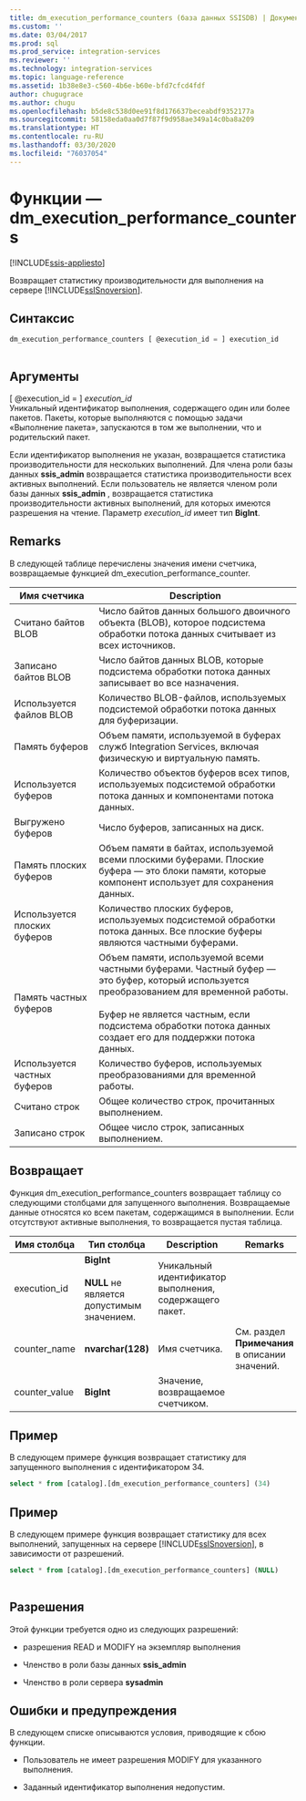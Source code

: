 ```yaml
---
title: dm_execution_performance_counters (база данных SSISDB) | Документы Майкрософт
ms.custom: ''
ms.date: 03/04/2017
ms.prod: sql
ms.prod_service: integration-services
ms.reviewer: ''
ms.technology: integration-services
ms.topic: language-reference
ms.assetid: 1b38e8e3-c560-4b6e-b60e-bfd7cfcd4fdf
author: chugugrace
ms.author: chugu
ms.openlocfilehash: b5de8c538d0ee91f8d176637beceabdf9352177a
ms.sourcegitcommit: 58158eda0aa0d7f87f9d958ae349a14c0ba8a209
ms.translationtype: HT
ms.contentlocale: ru-RU
ms.lasthandoff: 03/30/2020
ms.locfileid: "76037054"
---
```

# <a name="functions---dm_execution_performance_counters"></a>Функции — dm_execution_performance_counters

[!INCLUDE[ssis-appliesto](../includes/ssis-appliesto-ssvrpluslinux-asdb-asdw-xxx.md)]

  Возвращает статистику производительности для выполнения на сервере [!INCLUDE[ssISnoversion](../includes/ssisnoversion-md.md)].  
  
## <a name="syntax"></a>Синтаксис  
  
```sql  
dm_execution_performance_counters [ @execution_id = ] execution_id  
  
```  
  
## <a name="arguments"></a>Аргументы  
 [ @execution_id = ] *execution_id*  
 Уникальный идентификатор выполнения, содержащего один или более пакетов. Пакеты, которые выполняются с помощью задачи «Выполнение пакета», запускаются в том же выполнении, что и родительский пакет.  
  
 Если идентификатор выполнения не указан, возвращается статистика производительности для нескольких выполнений. Для члена роли базы данных **ssis_admin** возвращается статистика производительности всех активных выполнений.  Если пользователь не является членом роли базы данных **ssis_admin** , возвращается статистика производительности активных выполнений, для которых имеются разрешения на чтение. Параметр *execution_id* имеет тип **BigInt**.  
  
## <a name="remarks"></a>Remarks  
 В следующей таблице перечислены значения имени счетчика, возвращаемые функцией dm_execution_performance_counter.  
  
|Имя счетчика|Description|  
|------------------|-----------------|  
|Считано байтов BLOB|Число байтов данных большого двоичного объекта (BLOB), которое подсистема обработки потока данных считывает из всех источников.|  
|Записано байтов BLOB|Число байтов данных BLOB, которые подсистема обработки потока данных записывает во все назначения.|  
|Используется файлов BLOB|Количество BLOB-файлов, используемых подсистемой обработки потока данных для буферизации.|  
|Память буферов|Объем памяти, используемой в буферах служб Integration Services, включая физическую и виртуальную память.|  
|Используется буферов|Количество объектов буферов всех типов, используемых подсистемой обработки потока данных и компонентами потока данных.|  
|Выгружено буферов|Число буферов, записанных на диск.|  
|Память плоских буферов|Объем памяти в байтах, используемой всеми плоскими буферами. Плоские буфера — это блоки памяти, которые компонент использует для сохранения данных.|  
|Используется плоских буферов|Количество плоских буферов, используемых подсистемой обработки потока данных. Все плоские буферы являются частными буферами.|  
|Память частных буферов|Объем памяти, используемой всеми частными буферами. Частный буфер — это буфер, который используется преобразованием для временной работы.<br /><br /> Буфер не является частным, если подсистема обработки потока данных создает его для поддержки потока данных.|  
|Используется частных буферов|Количество буферов, используемых преобразованиями для временной работы.|  
|Считано строк|Общее количество строк, прочитанных выполнением.|  
|Записано строк|Общее число строк, записанных выполнением.|  
  
## <a name="return"></a>Возвращает  
 Функция dm_execution_performance_counters возвращает таблицу со следующими столбцами для запущенного выполнения. Возвращаемые данные относятся ко всем пакетам, содержащимся в выполнении. Если отсутствуют активные выполнения, то возвращается пустая таблица.  
  
|Имя столбца|Тип столбца|Description|Remarks|  
|-----------------|-----------------|-----------------|-------------|  
|execution_id|**BigInt**<br /><br /> **NULL** не является допустимым значением.|Уникальный идентификатор выполнения, содержащего пакет.||  
|counter_name|**nvarchar(128)**|Имя счетчика.|См. раздел **Примечания** в описании значений.|  
|counter_value|**BigInt**|Значение, возвращаемое счетчиком.||  
  
## <a name="example"></a>Пример  
 В следующем примере функция возвращает статистику для запущенного выполнения с идентификатором 34.  
  
```sql
select * from [catalog].[dm_execution_performance_counters] (34)  
```  
  
## <a name="example"></a>Пример  
 В следующем примере функция возвращает статистику для всех выполнений, запущенных на сервере [!INCLUDE[ssISnoversion](../includes/ssisnoversion-md.md)], в зависимости от разрешений.  
  
```sql
select * from [catalog].[dm_execution_performance_counters] (NULL)  
  
```  
  
## <a name="permissions"></a>Разрешения  
 Этой функции требуется одно из следующих разрешений:  
  
-   разрешения READ и MODIFY на экземпляр выполнения  
  
-   Членство в роли базы данных **ssis_admin**  
  
-   Членство в роли сервера **sysadmin**  
  
## <a name="errors-and-warnings"></a>Ошибки и предупреждения  
 В следующем списке описываются условия, приводящие к сбою функции.  
  
-   Пользователь не имеет разрешения MODIFY для указанного выполнения.  
  
-   Заданный идентификатор выполнения недопустим.  
  
  

